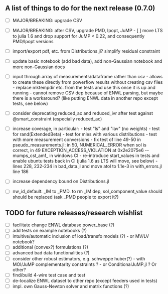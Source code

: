 ## A list of things to do for the next release (0.7.0)

- [ ] MAJOR/BREAKING: upgrade CSV
- [ ] MAJOR/BREAKING: after CSV, upgrade PMD, Ipopt, JuMP
      - [ ] move LTS to julia 1.6 and drop support for JuMP < 0.22, and consequently PMD/Ipopt versions

- [ ] import/export pdf, etc. from Distributions.jl? simplify residual constraint

- [ ] update basic notebook (add bad data), add non-Gaussian notebook and more non-Gaussian docs

- [ ] input through array of measurements/dataframe rather than csv
      - allows to create these directly from powerflow results without creating csv files
      - replace mktempdir etc. from the tests and use this once it is up and running
      - cannot remove CSV dep because of ENWL parsing, but maybe there is a workaround? (like putting ENWL data in another repo except tests, see below)

- [ ] consider deprecating reduced_ac and reduced_ivr after test against @smart_constraint (especially reduced_ac)

- [ ] increase coverage, in particular:
      - test "ls" and "lav" (no weights)
      - test for rand(ExtendedBeta)
      - test for mles with various distributions
      - test with more measurement conversions
      - fix test of line 49-50 in pseudo_measurements.jl: in 50, NUMERICAL_ERROR when sol is correct, in 49 EXCEPTION_ACCESS_VIOLATION at 0x2e2075e6 -- mumps_cst_amf_ in windows CI
      - re-introduce start_values in tests and enable ubuntu tests back in CI (julia 1.6 as LTS will move, see below)
      - lines 228, 232-234 in bad_data.jl and move atol to 1.1e-3 in with_errors.jl line 186

- [ ] increase dependency bound on Distributions.jl
- [ ] nw_id_default: _IM to _PMD. to rm _IM dep, sol_component_value should should be replaced (ask _PMD people to export it?)

## TODO for future releases/research wishlist

- [ ] facilitate change ENWL database power_base           (?)
- [ ] add tests on example notebooks                       (?)
- [ ] intuitive/automatic inclusion of load/transfo models (?)
      - or MV/LV notebook?
- [ ] additional (convex?) formulations                    (?)
- [ ] advanced bad data functionalities                    (?)
- [ ] consider other robust estimators, e.g. schweppe huber(?)
      - with MOI/JuMP complementarity constraints ?
      - or ConditionalJuMP.jl ? Or other?
- [ ] find/build 4-wire test case and test          
- [ ] de-localize ENWL dataset to other repo (except feeders used in tests)       
- [ ] impl. own Gauss-Newton solver and matrix functions   (?) 